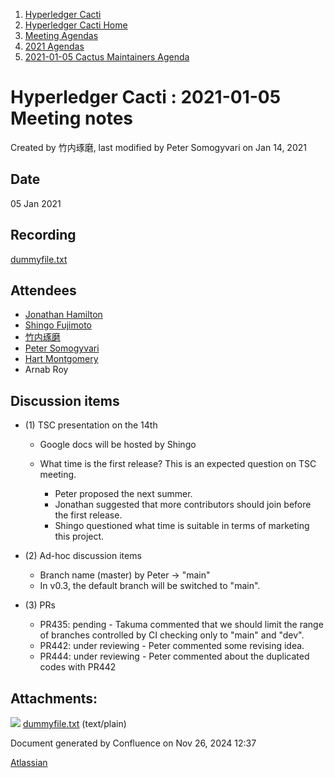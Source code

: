 1. [Hyperledger Cacti](index.html)
2. [Hyperledger Cacti Home](Hyperledger-Cacti-Home_20414469.html)
3. [Meeting Agendas](Meeting-Agendas_20414488.html)
4. [2021 Agendas](2021-Agendas_20414860.html)
5. [2021-01-05 Cactus Maintainers Agenda](2021-01-05-Cactus-Maintainers-Agenda_20414865.html)

# Hyperledger Cacti : 2021-01-05 Meeting notes

Created by 竹内琢磨, last modified by Peter Somogyvari on Jan 14, 2021

## Date

05 Jan 2021

## Recording

[dummyfile.txt](attachments/20414871/20414877.txt)

## Attendees

- [Jonathan Hamilton](https://lf-hyperledger.atlassian.net/wiki/people/557058:b67865d6-864d-4728-91f1-8b4e178a6466?ref=confluence)
- [Shingo Fujimoto](https://lf-hyperledger.atlassian.net/wiki/people/712020:14e583f1-56ad-4e76-a373-78870fbd000f?ref=confluence)
- [竹内琢磨](https://lf-hyperledger.atlassian.net/wiki/people/70121:99daf5c8-226c-43d4-9f24-0a46a0546192?ref=confluence)
- [Peter Somogyvari](https://lf-hyperledger.atlassian.net/wiki/people/557058:cae262a4-be99-4f5e-a36e-bf20a5c795f2?ref=confluence)
- [Hart Montgomery](https://lf-hyperledger.atlassian.net/wiki/people/712020:86f447c0-86dc-43b3-ac03-6a31923bbb84?ref=confluence)
- Arnab Roy

## Discussion items

- (1) TSC presentation on the 14th
  
  - Google docs will be hosted by Shingo
  - What time is the first release? This is an expected question on TSC meeting.
    
    - Peter proposed the next summer.
    - Jonathan suggested that more contributors should join before the first release.
    - Shingo questioned what time is suitable in terms of marketing this project.
- (2) Ad-hoc discussion items
  
  - Branch name (master) by Peter -&gt; "main"
  - In v0.3, the default branch will be switched to "main".
- (3) PRs
  
  - PR435: pending - Takuma commented that we should limit the range of branches controlled by CI checking only to "main" and "dev".
  - PR442: under reviewing - Peter commented some revising idea.
  - PR444: under reviewing - Peter commented about the duplicated codes with PR442

## Attachments:

![](images/icons/bullet_blue.gif) [dummyfile.txt](attachments/20414871/20414877.txt) (text/plain)

Document generated by Confluence on Nov 26, 2024 12:37

[Atlassian](http://www.atlassian.com/)

